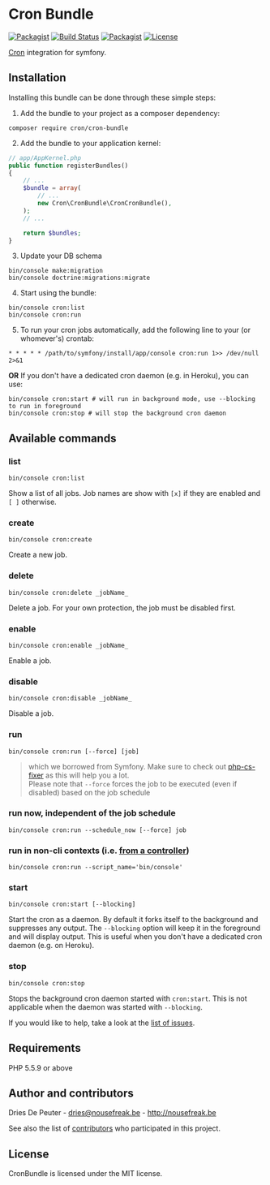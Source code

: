 Cron Bundle
===========

 [![Packagist](https://img.shields.io/packagist/v/cron/cron-bundle.svg?style=flat-square)](https://packagist.org/packages/cron/cron-bundle)
 [![Build Status](https://img.shields.io/travis/Cron/Symfony-Bundle.svg?style=flat-square)](https://travis-ci.org/Cron/Symfony-Bundle)
 [![Packagist](https://img.shields.io/packagist/dt/Cron/Cron-Bundle.svg?style=flat-square)](https://packagist.org/packages/cron/cron-bundle)
 [![License](https://img.shields.io/badge/license-MIT-blue.svg?style=flat-square)](LICENSE)
 
[Cron](https://github.com/Cron/Cron) integration for symfony.

Installation
------------

Installing this bundle can be done through these simple steps:

1. Add the bundle to your project as a composer dependency:
```shell
composer require cron/cron-bundle
```

2. Add the bundle to your application kernel:
```php
// app/AppKernel.php
public function registerBundles()
{
    // ...
    $bundle = array(
        // ...
        new Cron\CronBundle\CronCronBundle(),
    );
    // ...

    return $bundles;
}
```

3. Update your DB schema
```shell
bin/console make:migration
bin/console doctrine:migrations:migrate
```

4. Start using the bundle:
```shell
bin/console cron:list
bin/console cron:run
```

5. To run your cron jobs automatically, add the following line to your (or whomever's) crontab:
```
* * * * * /path/to/symfony/install/app/console cron:run 1>> /dev/null 2>&1
```
  **OR**
  If you don't have a dedicated cron daemon (e.g. in Heroku), you can use:
```shell
bin/console cron:start # will run in background mode, use --blocking to run in foreground
bin/console cron:stop # will stop the background cron daemon
```

Available commands
------------------

### list
```shell
bin/console cron:list
```
Show a list of all jobs. Job names are show with ```[x]``` if they are enabled and ```[ ]``` otherwise.

### create
```shell
bin/console cron:create
```
Create a new job.

### delete
```shell
bin/console cron:delete _jobName_
```
Delete a job. For your own protection, the job must be disabled first.

### enable
```shell
bin/console cron:enable _jobName_
```
Enable a job.

### disable
```shell
bin/console cron:disable _jobName_
```
Disable a job.

### run
```shell
bin/console cron:run [--force] [job]
```
> which we borrowed from Symfony. 
> Make sure to check out [php-cs-fixer](https://github.com/fabpot/PHP-CS-Fixer) as this will help you a lot.  
> Please note that `--force` forces the job to be executed (even if disabled) based on the job schedule  

### run now, independent of the job schedule
```shell
bin/console cron:run --schedule_now [--force] job
```

### run in non-cli contexts (i.e. [from a controller](https://symfony.com/doc/current/console/command_in_controller.html))
```shell
bin/console cron:run --script_name='bin/console'
```

### start
```shell
bin/console cron:start [--blocking]
```
Start the cron as a daemon. By default it forks itself to the background and suppresses any output. The `--blocking` option will keep it in the foreground and will display output. This is useful when you don't have a dedicated cron daemon (e.g. on Heroku).

### stop
```shell
bin/console cron:stop
```
Stops the background cron daemon started with `cron:start`. This is not applicable when the daemon was started with `--blocking`.

If you would like to help, take a look at the [list of issues](http://github.com/Cron/CronBundle/issues).

Requirements
------------

PHP 5.5.9 or above

Author and contributors
-----------------------

Dries De Peuter - <dries@nousefreak.be> - <http://nousefreak.be>

See also the list of [contributors](https://github.com/Cron/CronBundle/contributors) who participated in this project.

License
-------

CronBundle is licensed under the MIT license.
